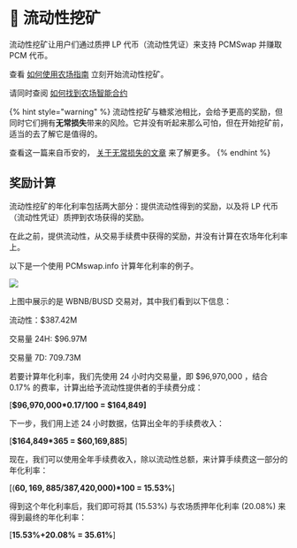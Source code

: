 # 🚜 流动性挖矿

流动性挖矿让用户们通过质押 LP 代币（流动性凭证）来支持 PCMSwap 并赚取 PCM 代币。

查看 [如何使用农场指南](./) 立刻开始流动性挖矿。

请同时查阅 [如何找到农场智能合约](./)

{% hint style="warning" %}
流动性挖矿与糖浆池相比，会给予更高的奖励，但同时它们拥有**无常损失**带来的风险。它并没有听起来那么可怕，但在开始挖矿前，适当的去了解它是值得的。

查看这一篇来自币安的， [关于无常损失的文章](https://academy.binance.com/en/articles/impermanent-loss-explained) 来了解更多。
{% endhint %}

## 奖励计算

流动性挖矿的年化利率包括两大部分：提供流动性得到的奖励，以及将 LP 代币（流动性凭证）质押到农场获得的奖励。

在此之前，提供流动性，从交易手续费中获得的奖励，并没有计算在农场年化利率上。



以下是一个使用 PCMswap.info 计算年化利率的例子。

![](https://lh4.googleusercontent.com/rJswz2qvCNTcODcClHxqlLpanSLsfbGtVw75MMPicBN1iKTKCuEYlPuoFAqskoy24DB9JBmATWb8dk3WmY1\_BFDZoS94sWTBZhZrcnG711rC8ltDXPR3gdl8D50eWq\_cfiBriKcl)

上图中展示的是 WBNB/BUSD 交易对，其中我们看到以下信息：

流动性：$387.42M&#x20;

交易量 24H: $96.97M&#x20;

交易量 7D: 709.73M

若要计算年化利率，我们先使用 24 小时内交易量，即 $96,970,000 ，结合 0.17% 的费率，计算出给予流动性提供者的手续费分成：

&#x20;\[**$96,970,000\*0.17/100 = $164,849]**

下一步，我们用上述 24 小时数据，估算出全年的手续费收入：&#x20;

\[**$164,849\*365 = $60,169,885**]

现在，我们可以使用全年手续费收入，除以流动性总额，来计算手续费这一部分的年化利率：

&#x20;\[(**$60,169,885/$387,420,000)\*100 = 15.53%**]

得到这个年化利率后，我们即可将其 (15.53%) 与农场质押年化利率 (20.08%) 来得到最终的年化利率：&#x20;

\[**15.53%+20.08% = 35.61%**]

### &#x20;<a href="#reward-calculations" id="reward-calculations"></a>
